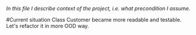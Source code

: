 *In this file I describe context of the project, i.e. what precondition I assume.*

#Current situation
Class Customer became more readable and testable. Let's refactor it in more OOD way.